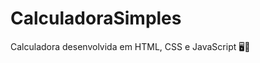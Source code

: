# CalculadoraSimples
Calculadora desenvolvida em HTML, CSS e JavaScript :desktop_computer::dart:



